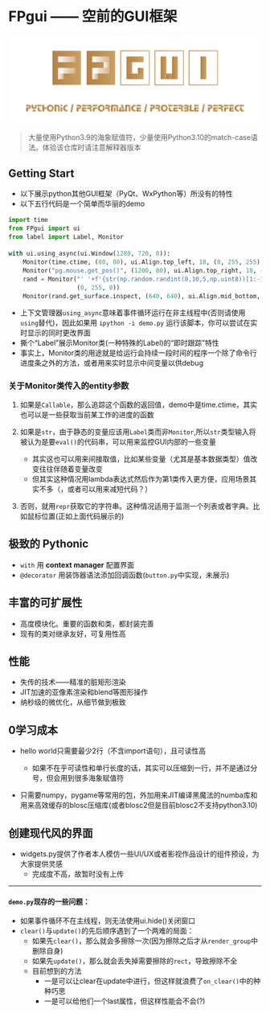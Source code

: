 # FPgui —— 空前的GUI框架

![](others/logo.svg)

> 大量使用Python3.9的海象赋值符，少量使用Python3.10的match-case语法。体验该仓库时请注意解释器版本

## Getting Start

- 以下展示python其他GUI框架（PyQt、WxPython等）所没有的特性
- 以下五行代码是一个简单而华丽的demo

```python
import time
from FPgui import ui
from label import Label, Monitor

with ui.using_async(ui.Window(1280, 720, 0)):
    Monitor(time.ctime, (80, 80), ui.Align.top_left, 18, (0, 255, 255), cache=False)
    Monitor("pg.mouse.get_pos()", (1200, 80), ui.Align.top_right, 18, (255, 0, 255))
    rand = Monitor("' '+f'{str(np.random.randint(0,10,5,np.uint8))[1:-1]} '*5", (640, 360), ui.Align.center, 22,
                   (0, 255, 0))
    Monitor(rand.get_surface.inspect, (640, 640), ui.Align.mid_bottom, 15, (255, 255, 255), cache=False)
```

- 上下文管理器`using_async`意味着事件循环运行在非主线程中(否则请使用`using`替代)，因此如果用 `ipython -i demo.py` 运行该脚本，你可以尝试在实时显示的同时更改界面
- 撕个“Label”展示Monitor类(一种特殊的Label)的“即时跟踪”特性
- 事实上，Monitor类的用途就是给运行会持续一段时间的程序一个除了命令行进度条之外的方法，或者用来实时显示中间变量以供debug

### 关于Monitor类传入的entity参数

1. 如果是`Callable`，那么追踪这个函数的返回值，demo中是time.ctime，其实也可以是一些获取当前某工作的进度的函数

2. 如果是`str`，由于静态的变量应该用`Label`类而非`Monitor`,所以`str`类型输入将被认为是要`eval()`的代码串，可以用来监控GUI内部的一些变量
    - 其实这也可以用来间接取值，比如某些变量（尤其是基本数据类型）值改变往往伴随着变量改变
    - 但其实这种情况用lambda表达式然后作为第1类传入更方便，应用场景其实不多（，或者可以用来减短代码？）

3. 否则，就用`repr`获取它的字符串。这种情况适用于监测一个列表或者字典。比如鼠标位置(正如上面代码展示的)

## 极致的 Pythonic

- `with` 用 **context manager** 配置界面
- `@decorator` 用装饰器语法添加回调函数(`button.py`中实现，未展示)

## 丰富的可扩展性

- 高度模块化。重要的函数和类，都封装完善
- 现有的类对继承友好，可复用性高

## 性能

- 失传的技术——精准的脏矩形渲染
- JIT加速的亚像素渲染和blend等图形操作
- 纳秒级的微优化，从细节做到极致

## 0学习成本

- hello world只需要最少2行（不含import语句），且可读性高
    - 如果不在乎可读性和单行长度的话，其实可以压缩到一行，并不是通过分号，但会用到很多海象赋值符

- 只需要numpy，pygame等常用的包，外加用来JIT编译黑魔法的numba库和用来高效缓存的blosc压缩库(或者blosc2但是目前blosc2不支持python3.10)

## 创建现代风的界面

- widgets.py提供了作者本人模仿一些UI/UX或者影视作品设计的组件预设，为大家提供灵感
    - 完成度不高，故暂时没有上传

---

#### `demo.py`现存的一些问题：

- 如果事件循环不在主线程，则无法使用ui.hide()关闭窗口
- `clear()`与`update()`的先后顺序遇到了一个两难的局面：
    - 如果先`clear()`，那么就会多擦除一次(因为擦除之后才从`render_group`中删除自身)
    - 如果先`update()`，那么就会丢失掉需要擦除的`rect`，导致擦除不全
    - 目前想到的方法
        - 一是可以让clear在update中进行，但这样就浪费了`on_clear()`中的种种巧思
        - 一是可以给他们一个last属性，但这样性能会不会(?)
